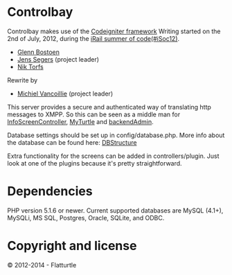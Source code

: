 Controlbay
=========
Controlbay makes use of the [Codeigniter framework](http://codeigniter.com/)
Writing started on the 2nd of July, 2012, during the [iRail summer of code](http://hello.irail.be/irail-summer-of-code/)[(#iSoc12)](https://twitter.com/search/realtime/iSoc12).

* [Glenn Bostoen](http://twitter.com/glennbostoen)
* [Jens Segers](http://twitter.com/jenssegers) (project leader)
* [Nik Torfs](http://twitter.com/ntorfs)

Rewrite by

* [Michiel Vancoillie](http://twitter.com/ntynmichiel) (project leader)

This server provides a secure and authenticated way of translating http messages to XMPP. So this can be seen as a middle man for [InfoScreenController](https://github.com/FlatTurtle/InfoScreenController), [MyTurtle](https://github.com/FlatTurtle/MyTurtle) and [backendAdmin](https://github.com/FlatTurtle/backendAdmin).

Database settings should be set up in config/database.php.
More info about the database can be found here: [DBStructure](https://github.com/FlatTurtle/DBStructure)

Extra functionality for the screens can be added in controllers/plugin. Just look at one of the plugins because it's pretty straightforward.


Dependencies
============

PHP version 5.1.6 or newer.
Current supported databases are MySQL (4.1+), MySQLi, MS SQL, Postgres, Oracle, SQLite, and ODBC.

Copyright and license
=====================

© 2012-2014 - Flatturtle
